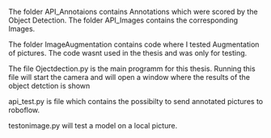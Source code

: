 The folder API_Annotaions contains Annotations which were scored by the Object Detection. The folder API_Images contains the corresponding Images.

The folder ImageAugmentation contains code where I tested Augmentation of pictures. The code wasnt used in the thesis and was only for testing.

The file Ojectdection.py is the main programm for this thesis. Running this file will start the camera and will open a window where the results of the object detction is shown

api_test.py is file which contains the possibilty to send annotated pictures to roboflow. 

testonimage.py will test a model on a local picture.